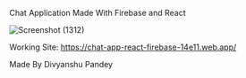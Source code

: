 Chat Application Made With Firebase and React

![Screenshot (1312)](https://user-images.githubusercontent.com/57029627/122206476-0ac9ba00-cebf-11eb-9e0d-565b71a90224.png)

Working Site: https://chat-app-react-firebase-14e11.web.app/

Made By Divyanshu Pandey
